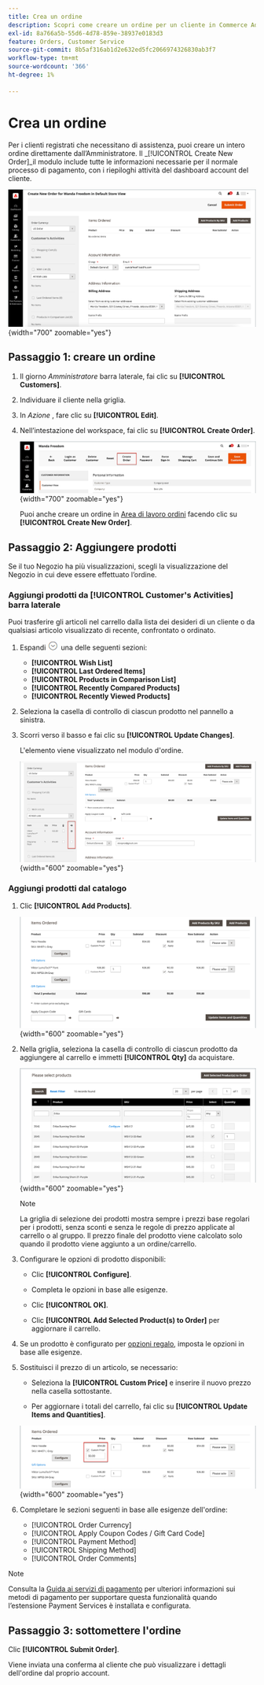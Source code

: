 ```yaml
---
title: Crea un ordine
description: Scopri come creare un ordine per un cliente in Commerce Admin.
exl-id: 8a766a5b-55d6-4d78-859e-38937e0183d3
feature: Orders, Customer Service
source-git-commit: 8b5af316ab1d2e632ed5fc2066974326830ab3f7
workflow-type: tm+mt
source-wordcount: '366'
ht-degree: 1%

---
```


# Crea un ordine

Per i clienti registrati che necessitano di assistenza, puoi creare un intero ordine direttamente dall’Amministratore. Il _[!UICONTROL Create New Order]_il modulo include tutte le informazioni necessarie per il normale processo di pagamento, con i riepiloghi attività del dashboard account del cliente.

![Creare un ordine per un cliente](./assets/create-new-order.png){width="700" zoomable="yes"}

## Passaggio 1: creare un ordine

1. Il giorno _Amministratore_ barra laterale, fai clic su **[!UICONTROL Customers]**.

1. Individuare il cliente nella griglia.

1. In _Azione_ , fare clic su **[!UICONTROL Edit]**.

1. Nell’intestazione del workspace, fai clic su **[!UICONTROL Create Order]**.

   ![Intestazione area di lavoro](./assets/order-create-buttons.png){width="700" zoomable="yes"}

   Puoi anche creare un ordine in [Area di lavoro ordini](orders.md#orders-workspace) facendo clic su **[!UICONTROL Create New Order]**.

## Passaggio 2: Aggiungere prodotti

Se il tuo Negozio ha più visualizzazioni, scegli la visualizzazione del Negozio in cui deve essere effettuato l’ordine.

### Aggiungi prodotti da [!UICONTROL Customer's Activities] barra laterale

Puoi trasferire gli articoli nel carrello dalla lista dei desideri di un cliente o da qualsiasi articolo visualizzato di recente, confrontato o ordinato.

1. Espandi ![Selettore di espansione](../assets/icon-display-expand.png) una delle seguenti sezioni:

   - **[!UICONTROL Wish List]**
   - **[!UICONTROL Last Ordered Items]**
   - **[!UICONTROL Products in Comparison List]**
   - **[!UICONTROL Recently Compared Products]**
   - **[!UICONTROL Recently Viewed Products]**

1. Seleziona la casella di controllo di ciascun prodotto nel pannello a sinistra.

1. Scorri verso il basso e fai clic su **[!UICONTROL Update Changes]**.

   L&#39;elemento viene visualizzato nel modulo d&#39;ordine.

   ![Aggiungi al carrello](./assets/create-order-add-wishlist.png){width="600" zoomable="yes"}

### Aggiungi prodotti dal catalogo

1. Clic **[!UICONTROL Add Products]**.

   ![Aggiungi prodotti](./assets/account-add-wishlist-product.png){width="600" zoomable="yes"}

1. Nella griglia, seleziona la casella di controllo di ciascun prodotto da aggiungere al carrello e immetti **[!UICONTROL Qty]** da acquistare.

   ![Seleziona prodotti](./assets/create-order-from-catalog.png){width="600" zoomable="yes"}

   >[!NOTE]
   >
   >La griglia di selezione dei prodotti mostra sempre i prezzi base regolari per i prodotti, senza sconti e senza le regole di prezzo applicate al carrello o al gruppo. Il prezzo finale del prodotto viene calcolato solo quando il prodotto viene aggiunto a un ordine/carrello.

1. Configurare le opzioni di prodotto disponibili:

   - Clic **[!UICONTROL Configure]**.

   - Completa le opzioni in base alle esigenze.

   - Clic **[!UICONTROL OK]**.

   - Clic **[!UICONTROL Add Selected Product(s) to Order]** per aggiornare il carrello.

1. Se un prodotto è configurato per [opzioni regalo](../catalog/product-gift-options.md), imposta le opzioni in base alle esigenze.

1. Sostituisci il prezzo di un articolo, se necessario:

   - Seleziona la **[!UICONTROL Custom Price]** e inserire il nuovo prezzo nella casella sottostante.

   - Per aggiornare i totali del carrello, fai clic su **[!UICONTROL Update Items and Quantities]**.

   ![Prezzo personalizzato](./assets/create-order-custom-price.png){width="600" zoomable="yes"}

1. Completare le sezioni seguenti in base alle esigenze dell&#39;ordine:

   - [!UICONTROL Order Currency]
   - [!UICONTROL Apply Coupon Codes / Gift Card Code]
   - [!UICONTROL Payment Method]
   - [!UICONTROL Shipping Method]
   - [!UICONTROL Order Comments]

>[!NOTE]
>
>Consulta la [Guida ai servizi di pagamento](https://experienceleague.adobe.com/docs/commerce-merchant-services/payment-services/create-order.html) per ulteriori informazioni sui metodi di pagamento per supportare questa funzionalità quando l’estensione Payment Services è installata e configurata.

## Passaggio 3: sottomettere l&#39;ordine

Clic **[!UICONTROL Submit Order]**.

Viene inviata una conferma al cliente che può visualizzare i dettagli dell&#39;ordine dal proprio account.
